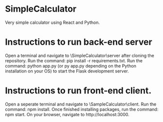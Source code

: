 # SimpleCalculator
Very simple calculator using React and Python.

# Instructions to run back-end server
Open a terminal and navigate to \SimpleCalculator\server after cloning the repository.
Run the command: pip install -r requirements.txt.
Run the command: python app.py (or py app.py depending on the Python installation on your OS) to start the Flask development server.

# Instructions to run front-end client.
Open a seperate terminal and navigate to \SampleCalculator\client.
Run the command: npm install.
Once finished installing packages, run the command: npm start.
On your browser, navigate to http://localhost:3000.
